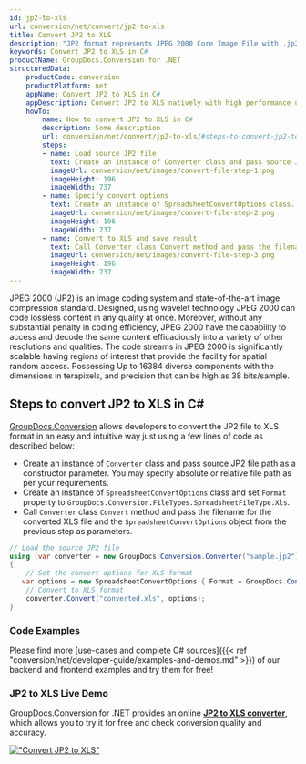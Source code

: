 ```yaml
---
id: jp2-to-xls
url: conversion/net/convert/jp2-to-xls
title: Convert JP2 to XLS
description: "JP2 format represents JPEG 2000 Core Image File with .jp2 extension. Learn how to convert JP2 to XLS file programmatically in C# language using GroupDocs.Conversion for .NET library."
keywords: Convert JP2 to XLS in C#
productName: GroupDocs.Conversion for .NET
structuredData:
    productCode: conversion
    productPlatform: net
    appName: Convert JP2 to XLS in C#
    appDescription: Convert JP2 to XLS natively with high performance using C# language and server side GroupDocs.Conversion for .NET APIs, without the use of any software like Microsoft or Open Office.
    howTo:
        name: How to convert JP2 to XLS in C# 
        description: Some description
        url: conversion/net/convert/jp2-to-xls/#steps-to-convert-jp2-to-xls-in-c
        steps:
        - name: Load source JP2 file 
          text: Create an instance of Converter class and pass source JP2 file path as a constructor parameter. You may specify absolute or relative file path as per your requirements. 
          imageUrl: conversion/net/images/convert-file-step-1.png
          imageHeight: 196
          imageWidth: 737
        - name: Specify convert options 
          text: Create an instance of SpreadsheetConvertOptions class.
          imageUrl: conversion/net/images/convert-file-step-2.png
          imageHeight: 196
          imageWidth: 737
        - name: Convert to XLS and save result 
          text: Call Converter class Convert method and pass the filename for the converted HTML file and the SpreadsheetConvertOptions object from the previous step as parameters.
          imageUrl: conversion/net/images/convert-file-step-3.png
          imageHeight: 196
          imageWidth: 737
---
```


JPEG 2000 (JP2) is an image coding system and state-of-the-art image compression standard. Designed, using wavelet technology JPEG 2000 can code lossless content in any quality at once. Moreover, without any substantial penalty in coding efficiency, JPEG 2000  have the capability to access and decode the same content efficaciously into a variety of other resolutions and qualities. The code streams in JPEG 2000 is significantly scalable having regions of interest that provide the facility for spatial random access. Possessing Up to 16384 diverse components with the dimensions in terapixels, and precision that can be high as 38 bits/sample.

## Steps to convert JP2 to XLS in C#

[GroupDocs.Conversion](https://products.groupdocs.com/conversion/net) allows developers to convert the JP2 file to XLS format in an easy and intuitive way just using a few lines of code as described below:

* Create an instance of `Converter` class and pass source JP2 file path as a constructor parameter. You may specify absolute or relative file path as per your requirements. 
* Create an instance of `SpreadsheetConvertOptions` class and set `Format` property to `GroupDocs.Conversion.FileTypes.SpreadsheetFileType.Xls`.
* Call `Converter` class `Convert` method and pass the filename for the converted XLS file and the `SpreadsheetConvertOptions` object from the previous step as parameters.

```csharp
// Load the source JP2 file
using (var converter = new GroupDocs.Conversion.Converter("sample.jp2"))
{
    // Set the convert options for XLS format
   var options = new SpreadsheetConvertOptions { Format = GroupDocs.Conversion.FileTypes.SpreadsheetFileType.Xls };
    // Convert to XLS format
    converter.Convert("converted.xls", options);
}
```

### Code Examples

Please find more [use-cases and complete C# sources]({{< ref "conversion/net/developer-guide/examples-and-demos.md" >}}) of our backend and frontend examples and try them for free!

### JP2 to XLS Live Demo

GroupDocs.Conversion for .NET provides an online [**JP2 to XLS converter**](https://products.groupdocs.app/conversion/jp2-to-xls), which allows you to try it for free and check conversion quality and accuracy.

[!["Convert JP2 to XLS"](conversion/net/images/convert-to-xls/convert-jp2-to-xls.png)](https://products.groupdocs.app/conversion/jp2-to-xls)